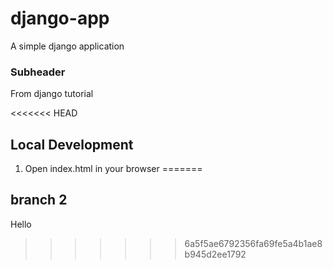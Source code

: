 # django-app
A simple django application


### Subheader

From django tutorial


<<<<<<< HEAD
## Local Development
1. Open index.html in your browser
=======
## branch 2

Hello
>>>>>>> 6a5f5ae6792356fa69fe5a4b1ae8b945d2ee1792
